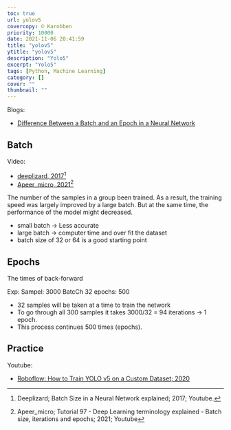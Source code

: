```yaml
---
toc: true
url: yolov5
covercopy: © Karobben
priority: 10000
date: 2021-11-06 20:41:59
title: "yolov5"
ytitle: "yolov5"
description: "Yolo5"
excerpt: "Yolo5"
tags: [Python, Machine Learning]
category: []
cover: ""
thumbnail: ""
---
```


Blogs:
- [Difference Between a Batch and an Epoch in a Neural Network](https://machinelearningmastery.com/difference-between-a-batch-and-an-epoch/)

## Batch
Video:
- [deeplizard, 2017](https://www.youtube.com/watch?v=U4WB9p6ODjM)[^deeplizard]
- [Apeer_micro, 2021](https://www.youtube.com/watch?v=OSY7hWADMZk)[^Apeer_micro]

[^deeplizard]:  Deeplizard; Batch Size in a Neural Network explained; 2017; Youtube.
[^Apeer_micro]: Apeer_micro; Tutorial 97 - Deep Learning terminology explained - Batch size, iterations and epochs; 2021; Youtube

The number of the samples in a group been trained.
As a result, the training speed was largely improved by a large batch. But at the same time, the performance of the model might decreased.

- small batch → Less accurate
- large batch → computer time and over fit the dataset
- batch size of 32 or 64 is a good starting point

## Epochs
The times of back-forward

Exp:
Sampel: 3000
BatcCh 32
epochs: 500
- 32 samples will be taken at a time to train the network
- To go through all 300 samples it takes 3000/32 = 94 iterations → 1 epoch.
- This process continues 500 times (epochs).


## Practice

Youtube:
- [ Roboflow: How to Train YOLO v5 on a Custom Dataset; 2020](https://www.youtube.com/watch?v=MdF6x6ZmLAY&t=1212s)
